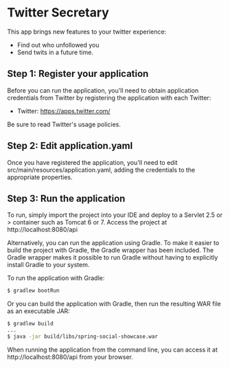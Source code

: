 Twitter Secretary
====================================
This app brings new features to your twitter experience:
* Find out who unfollowed you
* Send twits in a future time.

Step 1: Register your application
---------------------------------
Before you can run the application, you'll need to obtain application credentials from Twitter by registering the application with each Twitter:

 * Twitter: https://apps.twitter.com/

Be sure to read Twitter's usage policies.

Step 2: Edit application.yaml
-----------------------------------
Once you have registered the application, you'll need to edit src/main/resources/application.yaml, adding the credentials to the appropriate properties.

Step 3: Run the application
---------------------------
To run, simply import the project into your IDE and deploy to a Servlet 2.5 or > container such as Tomcat 6 or 7.
Access the project at http://localhost:8080/api

Alternatively, you can run the application using Gradle. To make it easier to build the project with Gradle, the Gradle wrapper has been included. The Gradle wrapper makes it possible to run Gradle without having to explicitly install Gradle to your system.

To run the application with Gradle:

```sh
$ gradlew bootRun
```

Or you can build the application with Gradle, then run the resulting WAR file as an executable JAR:

```sh
$ gradlew build
...
$ java -jar build/libs/spring-social-showcase.war
```

When running the application from the command line, you can access it at http://localhost:8080/api from your browser.
